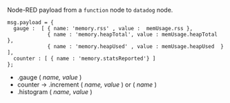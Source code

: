
Node-RED payload from a `function` node to `datadog` node. 

```
msg.payload = { 
  gauge :  [ { name: 'memory.rss' , value :  memUsage.rss },
             { name : 'memory.heapTotal', value : memUsage.heapTotal }, 
             { name : 'memory.heapUsed' , value : memUsage.heapUsed  } ],
  counter : [ { name : 'memory.statsReported'} ] 
};
```

- .gauge ( _name, value_ ) 
- counter  -> .increment ( _name, value_ ) or ( _name_ )
- .histogram ( _name, value_ )
